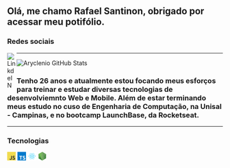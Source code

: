 ## Olá, me chamo Rafael Santinon, obrigado por acessar meu potifólio.


### Redes sociais

<a target="_blank" href="https://www.linkedin.com/in/rafael-santinon/">
  <img align="left" alt="LinkdeIN" width="22px" src="https://cdn.jsdelivr.net/npm/simple-icons@v3/icons/linkedin.svg" />
</a>



---
![Aryclenio GitHub Stats](https://github-readme-stats.vercel.app/api?username=RafaelSantinon&show_icons=true)

### Tenho 26 anos e atualmente estou focando meus esforços para treinar e estudar diversas tecnologias de desenvolviemnto Web e Mobile. Além de estar terminando meus estudo no cuso de Engenharia de Computação, na Unisal - Campinas, e no bootcamp LaunchBase, da Rocketseat.

---

### Tecnologias

<code><img height="20" src="https://raw.githubusercontent.com/github/explore/80688e429a7d4ef2fca1e82350fe8e3517d3494d/topics/javascript/javascript.png"></code>
<code><img height="20" src="https://raw.githubusercontent.com/github/explore/80688e429a7d4ef2fca1e82350fe8e3517d3494d/topics/typescript/typescript.png"></code>
<code><img height="20" src="https://raw.githubusercontent.com/github/explore/80688e429a7d4ef2fca1e82350fe8e3517d3494d/topics/react/react.png"></code>
<code><img height="20" src="https://raw.githubusercontent.com/github/explore/80688e429a7d4ef2fca1e82350fe8e3517d3494d/topics/nodejs/nodejs.png"></code>

<!--
**RafaelSantinon/RafaelSantinon** is a ✨ _special_ ✨ repository because its `README.md` (this file) appears on your GitHub profile.

Here are some ideas to get you started:

- 🔭 I’m currently working on ...
- 🌱 I’m currently learning ...
- 👯 I’m looking to collaborate on ...
- 🤔 I’m looking for help with ...
- 💬 Ask me about ...
- 📫 How to reach me: ...
- 😄 Pronouns: ...
- ⚡ Fun fact: ...
-->
